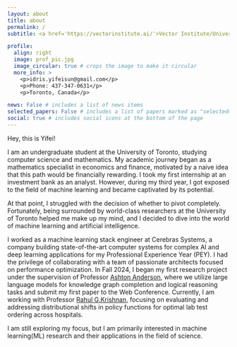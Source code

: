 ```yaml
---
layout: about
title: about
permalink: /
subtitle: <a href='https://vectorinstitute.ai/'>Vector Institute/University of Toronto</a>

profile:
  align: right
  image: prof_pic.jpg
  image_circular: true # crops the image to make it circular
  more_info: >
    <p>idris.yifeisun@gmail.com</p>
    <p>Phone: 437-347-0631</p>
    <p>Toronto, Canada</p>

news: False # includes a list of news items
selected_papers: False # includes a list of papers marked as "selected={true}"
social: true # includes social icons at the bottom of the page
---
```


Hey, this is Yifei!

I am an undergraduate student at the University of Toronto, studying computer science and mathematics. My academic journey began as a mathematics specialist in economics and finance, motivated by a naive idea that this path would be financially rewarding. I took my first internship at an investment bank as an analyst. However, during my third year, I got exposed to the field of machine learning and became captivated by its potential.

At that point, I struggled with the decision of whether to pivot completely. Fortunately, being surrounded by world-class researchers at the University of Toronto helped me make up my mind, and I decided to dive into the world of machine learning and artificial intelligence.

I worked as a machine learning stack engineer at Cerebras Systems, a company building state-of-the-art computer systems for complex AI and deep learning applications for my Professional Experience Year (PEY). I had the privilege of collaborating with a team of passionate architects focused on performance optimization. In Fall 2024, I began my first research project under the supervision of Professor [Ashton Anderson](https://www.cs.toronto.edu/~ashton/), where we utilize large language models for knowledge graph completion and logical reasoning tasks and submit my first paper to the Web Conference. Currently, I am working with Professor [Rahul G.Krishnan](https://www.cs.toronto.edu/~rahulgk/), focusing on evaluating and addressing distributional shifts in policy functions for optimal lab test ordering across hospitals.

I am still exploring my focus, but I am primarily interested in machine learning(ML) research and their applications in the field of science.
